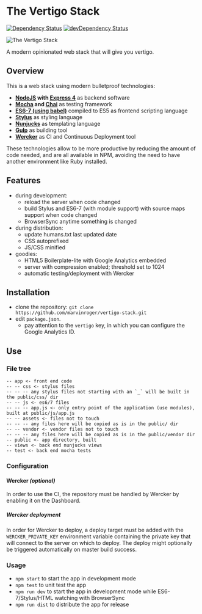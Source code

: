The Vertigo Stack
=================

[![Dependency Status](https://david-dm.org/marvinroger/vertigo-stack.svg?style=flat)](https://david-dm.org/marvinroger/vertigo-stack) [![devDependency Status](https://david-dm.org/marvinroger/vertigo-stack/dev-status.svg?style=flat)](https://david-dm.org/marvinroger/vertigo-stack#info=devDependencies)


![The Vertigo Stack](https://i.imgur.com/VIfziO0.png "The Vertigo Stack")

A modern opinionated web stack that will give you vertigo.

## Overview

This is a web stack using modern bulletproof technologies:

* **[NodeJS](https://nodejs.org/) with [Express 4](http://expressjs.com/)** as backend software
* **[Mocha](https://mochajs.org/) and [Chai](http://chaijs.com/)** as testing framework
* **[ES6-7 (using babel)](https://babeljs.io/)** compiled to ES5 as frontend scripting language
* **[Stylus](https://learnboost.github.io/stylus/)** as styling language
* **[Nunjucks](https://mozilla.github.io/nunjucks/)** as templating language
* **[Gulp](https://github.com/gulpjs/gulp/)** as building tool
* **[Wercker](http://wercker.com/)** as CI and Continuous Deployment tool

These technologies allow to be more productive by reducing the amount of code needed, and are all available in NPM, avoiding the need to have another environment like Ruby installed.

## Features

* during development:
  * reload the server when code changed
  * build Stylus and ES6-7 (with module support) with source maps support when code changed
  * BrowserSync anytime something is changed
* during distribution:
  * update humans.txt last updated date
  * CSS autoprefixed
  * JS/CSS minified
* goodies:
  * HTML5 Boilerplate-lite with Google Analytics embedded
  * server with compression enabled; threshold set to 1024
  * automatic testing/deployment with Wercker

## Installation

* clone the repository: `git clone https://github.com/marvinroger/vertigo-stack.git`
* edit `package.json`.
  * pay attention to the `vertigo` key, in which you can configure the Google Analytics ID.

## Use

### File tree

```
-- app <- front end code
-- -- css <- stylus files
-- -- -- any stylus files not starting with an `_` will be built in the public/css/ dir
-- -- js <- es6/7 files
-- -- -- app.js <- only entry point of the application (use modules), built at public/js/app.js
-- -- assets <- files not to touch
-- -- -- any files here will be copied as is in the public/ dir
-- -- vendor <- vendor files not to touch
-- -- -- any files here will be copied as is in the public/vendor dir
-- public <- app directory, built
-- views <- back end nunjucks views
-- test <- back end mocha tests

```

### Configuration

#### Wercker *(optional)*

In order to use the CI, the repository must be handled by Wercker by enabling it on the Dashboard.

##### Wercker deployment

In order for Wercker to deploy, a deploy target must be added with the `WERCKER_PRIVATE_KEY` environment variable containing the private key that will connect to the server on which to deploy. The deploy might optionally be triggered automatically on master build success.

### Usage

* `npm start` to start the app in development mode
* `npm test` to unit test the app
* `npm run dev` to start the app in development mode while ES6-7/Stylus/HTML watching with BrowserSync
* `npm run dist` to distribute the app for release
